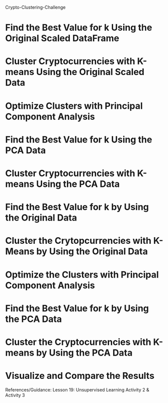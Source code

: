 Crypto-Clustering-Challenge

# Find the Best Value for k Using the Original Scaled DataFrame

# Cluster Cryptocurrencies with K-means Using the Original Scaled Data

# Optimize Clusters with Principal Component Analysis

# Find the Best Value for k Using the PCA Data

# Cluster Cryptocurrencies with K-means Using the PCA Data

# Find the Best Value for k by Using the Original Data 

# Cluster the Crytopcurrencies with K-Means by Using the Original Data 

# Optimize the Clusters with Principal Component Analysis 

# Find the Best Value for k by Using the PCA Data 

# Cluster the Cryptocurrencies with K-means by Using the PCA Data 

# Visualize and Compare the Results 

References/Guidance: Lesson 19: Unsupervised Learning Activity 2 & Activity 3 
